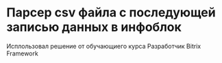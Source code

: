 # Парсер csv файла с последующей записью данных в инфоблок
Исплользовал решение от обучающиего курса Разработчик Bitrix Framework
